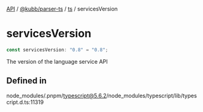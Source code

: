[API](../../../../../packages.md) / [@kubb/parser-ts](../../../index.md) / [ts](../index.md) / servicesVersion

# servicesVersion

```ts
const servicesVersion: "0.8" = "0.8";
```

The version of the language service API

## Defined in

node\_modules/.pnpm/typescript@5.6.2/node\_modules/typescript/lib/typescript.d.ts:11319
